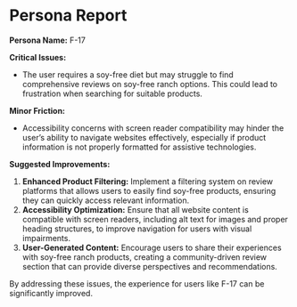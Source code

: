 # Persona Report

**Persona Name:** F-17

**Critical Issues:**
- The user requires a soy-free diet but may struggle to find comprehensive reviews on soy-free ranch options. This could lead to frustration when searching for suitable products.

**Minor Friction:**
- Accessibility concerns with screen reader compatibility may hinder the user’s ability to navigate websites effectively, especially if product information is not properly formatted for assistive technologies.

**Suggested Improvements:**
1. **Enhanced Product Filtering:** Implement a filtering system on review platforms that allows users to easily find soy-free products, ensuring they can quickly access relevant information.
2. **Accessibility Optimization:** Ensure that all website content is compatible with screen readers, including alt text for images and proper heading structures, to improve navigation for users with visual impairments.
3. **User-Generated Content:** Encourage users to share their experiences with soy-free ranch products, creating a community-driven review section that can provide diverse perspectives and recommendations. 

By addressing these issues, the experience for users like F-17 can be significantly improved.